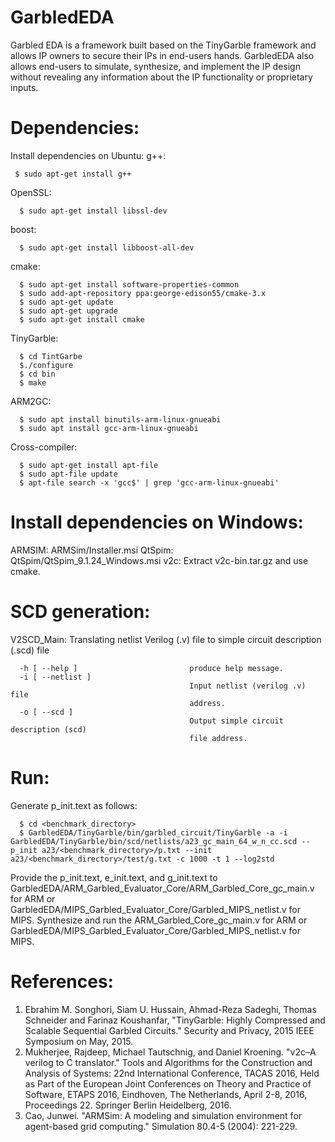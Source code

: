 # GarbledEDA
 Garbled EDA is a framework built based on the TinyGarble framework and allows IP owners to secure their IPs in end-users hands.
 GarbledEDA also allows end-users to simulate, synthesize, and implement the IP design without revealing any information about the IP functionality or proprietary inputs.
# Dependencies:
Install dependencies on Ubuntu:
g++: 
```
 $ sudo apt-get install g++
```
OpenSSL: 
```
  $ sudo apt-get install libssl-dev
```
boost:
```
  $ sudo apt-get install libboost-all-dev
```
cmake:
```
  $ sudo apt-get install software-properties-common
  $ sudo add-apt-repository ppa:george-edison55/cmake-3.x
  $ sudo apt-get update
  $ sudo apt-get upgrade
  $ sudo apt-get install cmake
```
TinyGarble:
```
  $ cd TintGarbe 
  $./configure
  $ cd bin
  $ make
```
ARM2GC:
```
  $ sudo apt install binutils-arm-linux-gnueabi
  $ sudo apt install gcc-arm-linux-gnueabi
```
Cross-compiler:
```
  $ sudo apt-get install apt-file
  $ sudo apt-file update
  $ apt-file search -x 'gcc$' | grep 'gcc-arm-linux-gnueabi'
```
# Install dependencies on Windows: 
ARMSIM:
  ARMSim/Installer.msi
QtSpim:
  QtSpim/QtSpim_9.1.24_Windows.msi
v2c:
  Extract v2c-bin.tar.gz and use cmake.
# SCD generation:
V2SCD_Main: Translating netlist Verilog (.v) file to simple circuit description (.scd) file
```
  -h [ --help ]                         produce help message.
  -i [ --netlist ]
                                        Input netlist (verilog .v) file
                                        address.
  -o [ --scd ]
                                        Output simple circuit description (scd)
                                        file address.
```
# Run:
Generate p_init.text as follows:
```
  $ cd <benchmark_directory>
  $ GarbledEDA/TinyGarble/bin/garbled_circuit/TinyGarble -a -i GarbledEDA/TinyGarble/bin/scd/netlists/a23_gc_main_64_w_n_cc.scd --p_init a23/<benchmark_directory>/p.txt --init a23/<benchmark_directory>/test/g.txt -c 1000 -t 1 --log2std
```
Provide the p_init.text, e_init.text, and g_init.text to GarbledEDA/ARM_Garbled_Evaluator_Core/ARM_Garbled_Core_gc_main.v for ARM or GarbledEDA/MIPS_Garbled_Evaluator_Core/Garbled_MIPS_netlist.v for MIPS.
Synthesize and run the ARM_Garbled_Core_gc_main.v for ARM or GarbledEDA/MIPS_Garbled_Evaluator_Core/Garbled_MIPS_netlist.v for MIPS.
# References:
1. Ebrahim M. Songhori, Siam U. Hussain, Ahmad-Reza Sadeghi, Thomas Schneider and Farinaz Koushanfar, "TinyGarble: Highly Compressed and Scalable Sequential Garbled Circuits." Security and Privacy, 2015 IEEE Symposium on May, 2015.
1. Mukherjee, Rajdeep, Michael Tautschnig, and Daniel Kroening. "v2c–A verilog to C translator." Tools and Algorithms for the Construction and Analysis of Systems: 22nd International Conference, TACAS 2016, Held as Part of the European Joint Conferences on Theory and Practice of Software, ETAPS 2016, Eindhoven, The Netherlands, April 2-8, 2016, Proceedings 22. Springer Berlin Heidelberg, 2016.
1. Cao, Junwei. "ARMSim: A modeling and simulation environment for agent-based grid computing." Simulation 80.4-5 (2004): 221-229.
